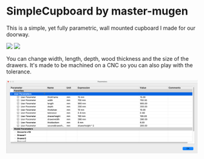 # SimpleCupboard by master-mugen

This is a simple, yet fully parametric, wall mounted cupboard I made for our doorway. 

<image src="./pictures/illus.png" height="400"> <image src="./pictures/illus-back.png" height="400">

You can change width, length, depth, wood thickness and the size of the drawers. It's made to be machined on a CNC so you can also play with the tolerance.

![](pictures/params.png)
